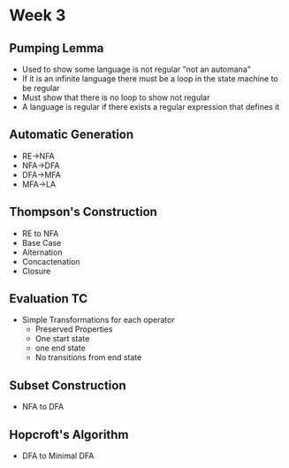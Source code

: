 # Week 3
## Pumping Lemma
 * Used to show some language is not regular "not an automana"
 * If it is an infinite language there must be a loop in the state machine to be regular
 * Must show that there is no loop to show not regular
 * A language is regular if there exists a regular expression that defines it
## Automatic Generation
 * RE->NFA
 * NFA->DFA
 * DFA->MFA
 * MFA->LA
## Thompson's Construction
 * RE to NFA
  * Base Case
  * Alternation
  * Concactenation
  * Closure
## Evaluation TC
 * Simple Transformations for each operator
    * Preserved Properties
    * One start state
    * one end state
    * No transitions from end state
## Subset Construction
 * NFA to DFA
## Hopcroft's Algorithm
 * DFA to Minimal DFA